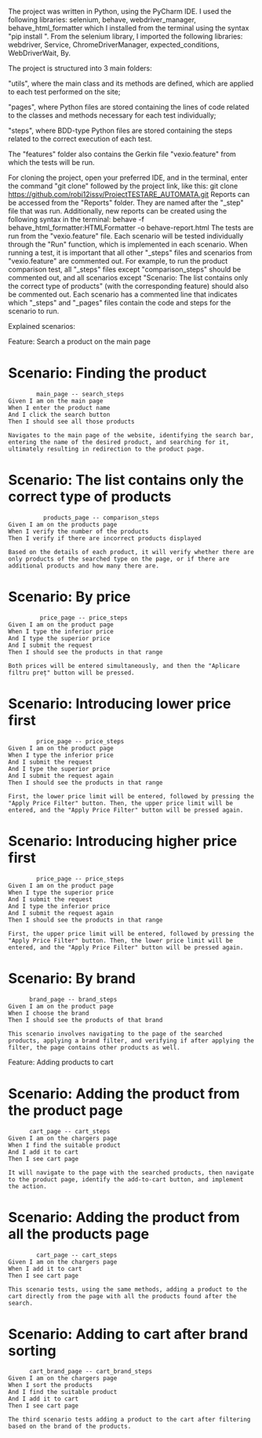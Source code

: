 The project was written in Python, using the PyCharm IDE. I used the following libraries: 
selenium, behave, webdriver_manager, behave_html_formatter
which I installed from the terminal using the syntax "pip install <library name>". 
From the selenium library, I imported the following libraries: webdriver, Service, ChromeDriverManager, expected_conditions, WebDriverWait, By.

The project is structured into 3 main folders:

"utils", where the main class and its methods are defined, which are applied to each test performed on the site;

"pages", where Python files are stored containing the lines of code related to the classes and methods necessary for each test individually;

"steps", where BDD-type Python files are stored containing the steps related to the correct execution of each test.

The "features" folder also contains the Gerkin file "vexio.feature" from which the tests will be run.

For cloning the project, open your preferred IDE, and in the terminal, enter the command "git clone" followed by the project link, like this: git clone https://github.com/robi12issv/ProiectTESTARE_AUTOMATA.git
Reports can be accessed from the "Reports" folder. They are named after the "_step" file that was run. Additionally, new reports can be created using the following syntax in the terminal: behave -f behave_html_formatter:HTMLFormatter -o behave-report.html
The tests are run from the "vexio.feature" file. Each scenario will be tested individually through the "Run" function, which is implemented in each scenario. When running a test, it is important that all other "_steps" files and scenarios from "vexio.feature" are commented out. 
For example, to run the product comparison test, all "_steps" files except "comparison_steps" should be commented out, and all scenarios except "Scenario: The list contains only the correct type of products" (with the corresponding feature) should also be commented out.
Each scenario has a commented line that indicates which "_steps" and "_pages" files contain the code and steps for the scenario to run.

Explained scenarios:

Feature: Search a product on the main page

 # Scenario: Finding the product
            main_page -- search_steps
    Given I am on the main page
    When I enter the product name
    And I click the search button
    Then I should see all those products

    Navigates to the main page of the website, identifying the search bar, entering the name of the desired product, and searching for it, ultimately resulting in redirection to the product page.


    
  # Scenario: The list contains only the correct type of products
              products_page -- comparison_steps
    Given I am on the products page
    When I verify the number of the products
    Then I verify if there are incorrect products displayed

    Based on the details of each product, it will verify whether there are only products of the searched type on the page, or if there are additional products and how many there are.


    
 # Scenario: By price
             price_page -- price_steps
    Given I am on the product page
    When I type the inferior price
    And I type the superior price
    And I submit the request
    Then I should see the products in that range

    Both prices will be entered simultaneously, and then the "Aplicare filtru preț" button will be pressed.


  
 # Scenario: Introducing lower price first
            price_page -- price_steps
    Given I am on the product page
    When I type the inferior price
    And I submit the request
    And I type the superior price
    And I submit the request again
    Then I should see the products in that range

    First, the lower price limit will be entered, followed by pressing the "Apply Price Filter" button. Then, the upper price limit will be entered, and the "Apply Price Filter" button will be pressed again.

    
 # Scenario: Introducing higher price first
            price_page -- price_steps
    Given I am on the product page
    When I type the superior price
    And I submit the request
    And I type the inferior price
    And I submit the request again
    Then I should see the products in that range

    First, the upper price limit will be entered, followed by pressing the "Apply Price Filter" button. Then, the lower price limit will be entered, and the "Apply Price Filter" button will be pressed again.

    
 # Scenario: By brand                                                      
          brand_page -- brand_steps
    Given I am on the product page
    When I choose the brand
    Then I should see the products of that brand

    This scenario involves navigating to the page of the searched products, applying a brand filter, and verifying if after applying the filter, the page contains other products as well.
    

Feature: Adding products to cart

 # Scenario: Adding the product from the product page
          cart_page -- cart_steps
    Given I am on the chargers page
    When I find the suitable product
    And I add it to cart
    Then I see cart page
    
    It will navigate to the page with the searched products, then navigate to the product page, identify the add-to-cart button, and implement the action.


 # Scenario: Adding the product from all the products page    
            cart_page -- cart_steps
    Given I am on the chargers page
    When I add it to cart
    Then I see cart page

    This scenario tests, using the same methods, adding a product to the cart directly from the page with all the products found after the search.

 # Scenario: Adding to cart after brand sorting                              
          cart_brand_page -- cart_brand_steps
    Given I am on the chargers page
    When I sort the products
    And I find the suitable product
    And I add it to cart
    Then I see cart page

    The third scenario tests adding a product to the cart after filtering based on the brand of the products.
